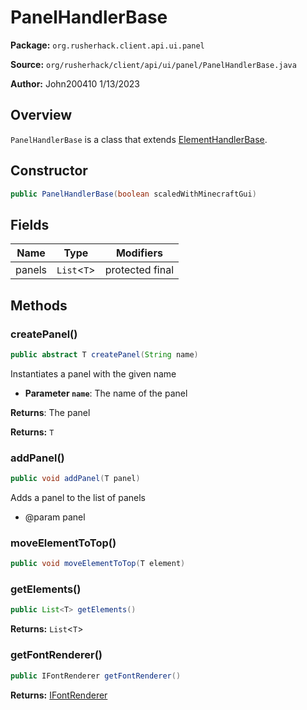 # PanelHandlerBase

**Package:** `org.rusherhack.client.api.ui.panel`

**Source:** `org/rusherhack/client/api/ui/panel/PanelHandlerBase.java`

**Author:** John200410 1/13/2023



## Overview

`PanelHandlerBase` is a class that extends [ElementHandlerBase](/client/api/ui/ElementHandlerBase.md).

## Constructor

```java
public PanelHandlerBase(boolean scaledWithMinecraftGui)
```

## Fields

| Name | Type | Modifiers |
|------|------|----------|
| panels | `List`<`T`> | protected final |


## Methods

### createPanel()

```java
public abstract T createPanel(String name)
```

Instantiates a panel with the given name
* **Parameter `name`**: The name of the panel


**Returns**: The panel



**Returns:** `T`

### addPanel()

```java
public void addPanel(T panel)
```

Adds a panel to the list of panels
* @param panel

### moveElementToTop()

```java
public void moveElementToTop(T element)
```

### getElements()

```java
public List<T> getElements()
```

**Returns:** `List`<`T`>

### getFontRenderer()

```java
public IFontRenderer getFontRenderer()
```

**Returns:** [IFontRenderer](/client/api/render/font/IFontRenderer.md)

